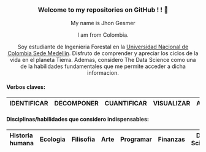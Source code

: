 
<center>
  
<h3>
Welcome to my repositories on GitHub ! !  👋
</h3>
  
My name is Jhon Gesmer
  
I am from Colombia.

Soy estudiante de Ingenieria Forestal en la [Universidad Nacional de Colombia Sede Medellín](https://medellin.unal.edu.co/). Disfruto de comprender y apreciar los ciclos de la vida en el planeta Tierra. Ademas, considero The Data Science como una de la habilidades fundamentales que me permite acceder a dicha informacion.

</center>

#### Verbos claves: 
|IDENTIFICAR|DECOMPONER|CUANTIFICAR|VISUALIZAR|ANALIZAR|CONSTRUIR|
| :---------- |:-------------:| :-------------:|:-------------: |:-------------: |:-------------: |


#### Disciplinas/habilidades que considero indispensables:
|Historia humana|Ecologia|Filisofia|Arte|Programar|Finanzas|Data Science|
| :---------- |:-------------:| :-------------:|:-------------: |-------------: |-------------: |:-------------: |



